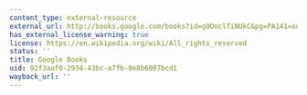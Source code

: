 ```yaml
---
content_type: external-resource
external_url: http://books.google.com/books?id=gOOnclTiNUkC&pg=PA141=onepage
has_external_license_warning: true
license: https://en.wikipedia.org/wiki/All_rights_reserved
status: ''
title: Google Books
uid: 92f3aaf0-2934-43bc-a7fb-0e8b6007bcd1
wayback_url: ''
---
```

